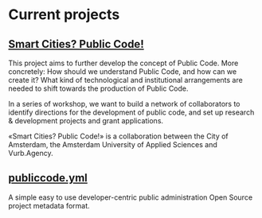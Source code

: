 # Current projects

## [Smart Cities? Public Code!](https://smartcities.publiccode.net/)

This project aims to further develop the concept of Public Code. More concretely: How should we understand Public Code, and how can we create it? What kind of technological and institutional arrangements are needed to shift towards the production of Public Code.

In a series of workshop, we want to build a network of collaborators to identify directions for the development of public code, and set up research & development projects and grant applications.

«Smart Cities? Public Code!» is a collaboration between the City of Amsterdam, the Amsterdam University of Applied Sciences and Vurb.Agency.

## [publiccode.yml](https://github.com/publiccodenet/publiccode.yml)

A simple easy to use developer-centric public administration Open Source project metadata format.
